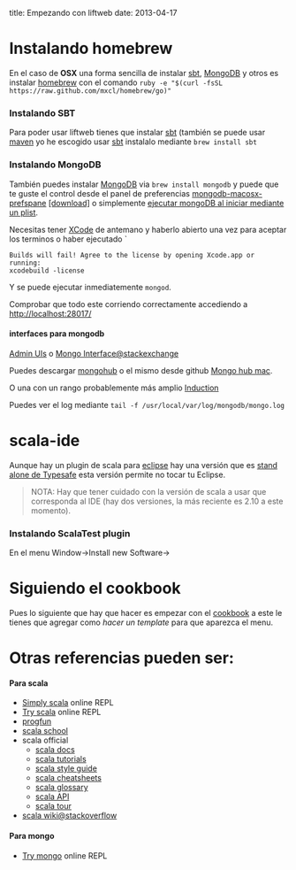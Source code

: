 title: Empezando con liftweb
date: 2013-04-17

# Instalando homebrew

En el caso de **OSX** una forma sencilla de instalar [sbt](http://www.scala-sbt.org/),  [MongoDB](http://www.mongodb.org/)  y otros es instalar [homebrew](http://mxcl.github.io/homebrew/) con el comando `ruby -e "$(curl -fsSL https://raw.github.com/mxcl/homebrew/go)"`

### Instalando SBT

Para poder usar liftweb tienes que instalar [sbt](http://www.scala-sbt.org/) (también se puede usar [maven](https://www.assembla.com/wiki/show/liftweb/Using_Maven) yo he escogido usar [sbt](http://www.scala-sbt.org/) instalalo mediante `brew install sbt`


### Instalando MongoDB
También puedes instalar [MongoDB](http://www.mongodb.org) via `brew install mongodb` y puede que te guste el control desde el panel de preferencias [mongodb-macosx-prefspane](https://github.com/remysaissy/mongodb-macosx-prefspane) [[download]](https://github.com/remysaissy/mongodb-macosx-prefspane/raw/master/download/MongoDB.prefPane.zip) o simplemente [ejecutar mongoDB al iniciar mediante un plist](http://hunterford.me/mongodb-startup-item/).

Necesitas tener [XCode](https://developer.apple.com/xcode/) de antemano y haberlo abierto una vez para aceptar los terminos o haber ejecutado `

    Builds will fail! Agree to the license by opening Xcode.app or running:
    xcodebuild -license

Y se puede ejecutar inmediatemente `mongod`.

Comprobar que todo este corriendo correctamente accediendo a [http://localhost:28017/](http://localhost:28017/)

#### interfaces para mongodb

[Admin UIs](http://docs.mongodb.org/ecosystem/tools/administration-interfaces/) o [Mongo Interface@stackexchange](http://stackoverflow.com/questions/4269688/mongo-interface) 

Puedes descargar [mongohub](http://mongohub.todayclose.com/) o el mismo desde github [Mongo hub mac](https://github.com/fotonauts/MongoHub-Mac).

O una con un rango probablemente más amplio [Induction](http://inductionapp.com/)

Puedes ver el log mediante `tail -f /usr/local/var/log/mongodb/mongo.log`
# scala-ide

Aunque hay un plugin de scala para [eclipse](http://www.eclipse.org) hay una versión que es [stand alone de Typesafe](http://typesafe.com/stack/downloads/scala-ide) esta versión permite no tocar tu Eclipse.

> NOTA: Hay que tener cuidado con la versión de scala a usar que corresponda al IDE (hay dos versiones, la más reciente es 2.10 a este momento).

### Instalando ScalaTest plugin

En el menu Window->Install new Software->


# Siguiendo el cookbook
Pues lo siguiente que hay que hacer es empezar con el [cookbook](http://cookbook.liftweb.net/#LiftFromScratch) a este le tienes que agregar como _hacer un template_ para que aparezca el menu.

# Otras referencias pueden ser:

#### Para scala

* [Simply scala](http://www.simplyscala.com/) online REPL
* [Try scala](http://www.tryscala.com/) online REPL
* [progfun](https://www.coursera.org/course/progfun)
* [scala school](http://twitter.github.io/scala_school/)
* scala official
  * [scala docs](http://docs.scala-lang.org/)
  * [scala tutorials](http://docs.scala-lang.org/tutorials/)
  * [scala style guide](http://docs.scala-lang.org/style/)
  * [scala cheatsheets](http://docs.scala-lang.org/cheatsheets/)
  * [scala glossary](http://docs.scala-lang.org/glossary/)
  * [scala API](http://www.scala-lang.org/api/current/index.html#package)
  * [scala tour](http://docs.scala-lang.org/tutorials/tour/tour-of-scala.html)
* [scala wiki@stackoverflow](http://stackoverflow.com/tags/scala/info)

#### Para mongo

* [Try mongo](http://try.mongodb.org/) online REPL